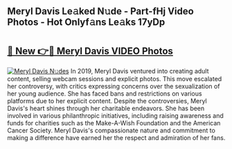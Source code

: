 ## Meryl Davis Le𝚊ked N𝚞de - Part-fHj Video Photos - Hot Onlyf𝚊ns Le𝚊ks 17yDp

# <h2><a href="http://ac48405.deff.icu/?id=Meryl+Davis">🔗 New 👉🔴 Meryl Davis VIDEO Photos</a></h2>

[![Meryl Davis N𝚞des](https://i.imgur.com/rIISA9y.gif)](http://ac48405.deff.icu/?id=Meryl+Davis)
In 2019, Meryl Davis ventured into creating adult content, selling webcam sessions and explicit photos. This move escalated her controversy, with critics expressing concerns over the sexualization of her young audience. She has faced bans and restrictions on various platforms due to her explicit content. Despite the controversies, Meryl Davis's heart shines through her charitable endeavors. She has been involved in various philanthropic initiatives, including raising awareness and funds for charities such as the Make-A-Wish Foundation and the American Cancer Society. Meryl Davis's compassionate nature and commitment to making a difference have earned her the respect and admiration of her fans.
